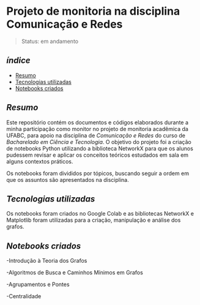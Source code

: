 # Projeto de monitoria na disciplina Comunicação e Redes

> Status: em andamento

## _índice_

- <a href="#resumo">Resumo</a>
- <a href="#tecnologias-utilizadas">Tecnologias utilizadas</a>
- <a href="#notebooks-criados">Notebooks criados</a>

## _Resumo_

Este repositório contém os documentos e códigos elaborados durante a minha participação como monitor no projeto de monitoria acadêmica da UFABC, para apoio na disciplina de *Comunicação e Redes* do curso de *Bacharelado em Ciência e Tecnologia*. O objetivo do projeto foi a criação de notebooks Python utilizando a biblioteca NetworkX para que os alunos pudessem revisar e aplicar os conceitos teóricos estudados em sala em alguns contextos práticos.

Os notebooks foram divididos por tópicos, buscando seguir a ordem em que os assuntos são apresentados na disciplina.

## _Tecnologias utilizadas_

Os notebooks foram criados no Google Colab e as bibliotecas NetworkX e Matplotlib foram utilizadas para a criação, manipulação e análise dos grafos.

## _Notebooks criados_

-Introdução à Teoria dos Grafos

-Algoritmos de Busca e Caminhos Mínimos em Grafos

-Agrupamentos e Pontes

-Centralidade

